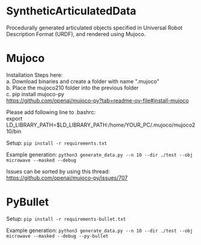 # SyntheticArticulatedData
Procedurally generated articulated objects specified in Universal Robot Description Format (URDF), and rendered using Mujoco.

# Mujoco

Installation Steps here:<br>
a. Download binaries and create a folder with name ".mujoco"<br>
b. Place the mujoco210 folder into the previous folder<br>
c. pip install mujoco-py<br>
https://github.com/openai/mujoco-py?tab=readme-ov-file#install-mujoco<br>

Please add following line to .bashrc:<br>
export LD_LIBRARY_PATH=$LD_LIBRARY_PATH:/home/YOUR_PC/.mujoco/mujoco210/bin<br>


Setup:
```pip install -r requirements.txt```

Example generation:
```python3 generate_data.py --n 10 --dir ./test --obj microwave --masked --debug```

Issues can be sorted by using this thread:<br>
https://github.com/openai/mujoco-py/issues/707

# PyBullet

Setup:
```pip install -r requirements-bullet.txt```

Example generation:
```python3 generate_data.py --n 10 --dir ./test --obj microwave --masked --debug --py-bullet```
